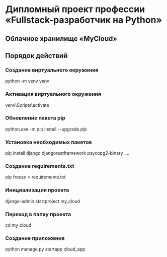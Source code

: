 # Дипломный проект профессии «Fullstack-разработчик на Python»

## Облачное хранилище «MyCloud»

## Порядок действий
### Создание виртуального окружения
python -m venv venv

### Активация виртуального окружения
venv\Scripts\activate

### Обновление пакета pip
python.exe -m pip install --upgrade pip

### Установка необходимых пакетов
pip install django djangorestframework psycopg2-binary ....

### Создание requirements.txt
pip freeze > requirements.txt

### Инициализация проекта
django-admin startproject my_cloud

### Переход в папку проекта
cd my_cloud

### Создание приложения
python manage.py startapp cloud_app